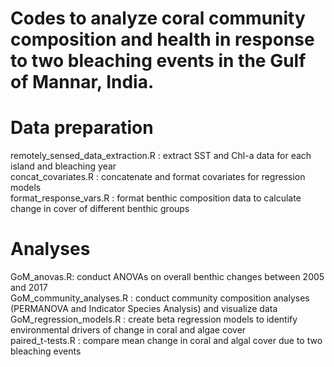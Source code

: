 # Codes to analyze coral community composition and health in response to two bleaching events in the Gulf of Mannar, India.

# Data preparation
remotely_sensed_data_extraction.R : extract SST and Chl-a data for each island and bleaching year <br>
concat_covariates.R : concatenate and format covariates for regression models <br>
format_response_vars.R : format benthic composition data to calculate change in cover of different benthic groups <br>

# Analyses
GoM_anovas.R: conduct ANOVAs on overall benthic changes between 2005 and 2017 <br>
GoM_community_analyses.R : conduct community composition analyses (PERMANOVA and Indicator Species Analysis) and visualize data  <br>
GoM_regression_models.R : create beta regression models to identify environmental drivers of change in coral and algae cover  <br>
paired_t-tests.R : compare mean change in coral and algal cover due to two bleaching events
